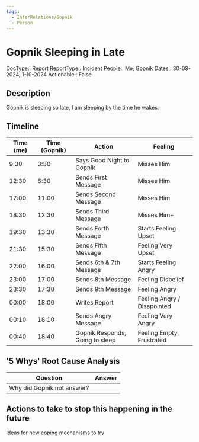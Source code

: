 ```yaml
---
tags:
  - InterRelations/Gopnik
  - Person
---
```

# Gopnik Sleeping in Late

DocType:: Report
ReportType:: Incident
People:: Me, Gopnik
Dates:: 30-09-2024, 1-10-2024
Actionable:: False
## Description
Gopnik is sleeping so late, I am sleeping by the time he wakes. 

## Timeline

| Time (me) | Time (Gopnik) | Action                          | Feeling                     |
| --------- | ------------- | ------------------------------- | --------------------------- |
| 9:30      | 3:30          | Says Good Night to Gopnik       | Misses Him                  |
| 12:30     | 6:30          | Sends First Message             | Misses Him                  |
| 17:00     | 11:00         | Sends Second Message            | Misses Him                  |
| 18:30     | 12:30         | Sends Third Message             | Misses Him+                 |
| 19:30     | 13:30         | Sends Forth Message             | Starts Feeling Upset        |
| 21:30     | 15:30         | Sends Fifth Message             | Feeling Very Upset          |
| 22:00     | 16:00         | Sends 6th & 7th Message         | Starts Feeling Angry        |
| 23:00     | 17:00         | Sends 8th Message               | Feeling Disbelief           |
| 23:30     | 17:30         | Sends 9th Message               | Feeling Angry               |
| 00:00     | 18:00         | Writes Report                   | Feeling Angry / Disapointed |
| 00:10     | 18:10         | Sends Angry Message             | Feeling Very Angry          |
| 00:40     | 18:40         | Gopnik Responds, Going to sleep | Feeling Empty, Frustrated   |

## '5 Whys' Root Cause Analysis

| Question                   | Answer |
| -------------------------- | ------ |
| Why did Gopnik not answer? |        |


## Actions to take to stop this happening in the future
Ideas for new coping mechanisms to try